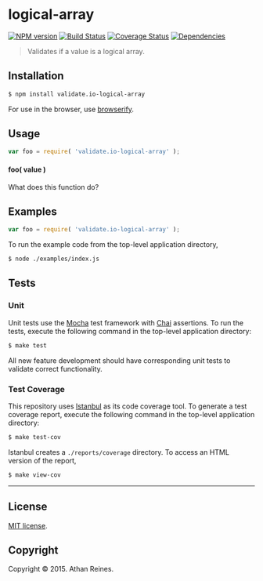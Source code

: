 logical-array
===
[![NPM version][npm-image]][npm-url] [![Build Status][travis-image]][travis-url] [![Coverage Status][coveralls-image]][coveralls-url] [![Dependencies][dependencies-image]][dependencies-url]

> Validates if a value is a logical array.


## Installation

``` bash
$ npm install validate.io-logical-array
```

For use in the browser, use [browserify](https://github.com/substack/node-browserify).


## Usage

``` javascript
var foo = require( 'validate.io-logical-array' );
```

#### foo( value )

What does this function do?


## Examples

``` javascript
var foo = require( 'validate.io-logical-array' );
```

To run the example code from the top-level application directory,

``` bash
$ node ./examples/index.js
```


## Tests

### Unit

Unit tests use the [Mocha](http://mochajs.org) test framework with [Chai](http://chaijs.com) assertions. To run the tests, execute the following command in the top-level application directory:

``` bash
$ make test
```

All new feature development should have corresponding unit tests to validate correct functionality.


### Test Coverage

This repository uses [Istanbul](https://github.com/gotwarlost/istanbul) as its code coverage tool. To generate a test coverage report, execute the following command in the top-level application directory:

``` bash
$ make test-cov
```

Istanbul creates a `./reports/coverage` directory. To access an HTML version of the report,

``` bash
$ make view-cov
```


---
## License

[MIT license](http://opensource.org/licenses/MIT). 


## Copyright

Copyright &copy; 2015. Athan Reines.


[npm-image]: http://img.shields.io/npm/v/validate.io-logical-array.svg
[npm-url]: https://npmjs.org/package/validate.io-logical-array

[travis-image]: http://img.shields.io/travis/validate-io/logical-array/master.svg
[travis-url]: https://travis-ci.org/validate-io/logical-array

[coveralls-image]: https://img.shields.io/coveralls/validate-io/logical-array/master.svg
[coveralls-url]: https://coveralls.io/r/validate-io/logical-array?branch=master

[dependencies-image]: http://img.shields.io/david/validate-io/logical-array.svg
[dependencies-url]: https://david-dm.org/validate-io/logical-array

[dev-dependencies-image]: http://img.shields.io/david/dev/validate-io/logical-array.svg
[dev-dependencies-url]: https://david-dm.org/dev/validate-io/logical-array

[github-issues-image]: http://img.shields.io/github/issues/validate-io/logical-array.svg
[github-issues-url]: https://github.com/validate-io/logical-array/issues
